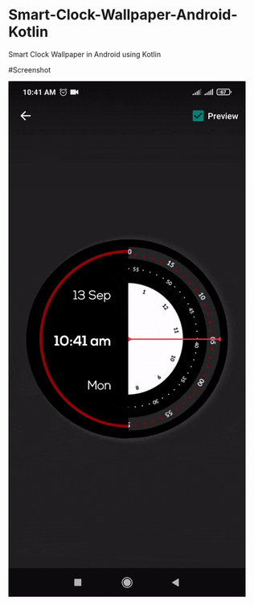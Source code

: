 # Smart-Clock-Wallpaper-Android-Kotlin
Smart Clock Wallpaper in Android using Kotlin

#Screenshot

![alt text](https://github.com/orbitalsonic/Smart-Clock-Wallpaper-Android-Kotlin/blob/master/Screenshots/Screenshot.gif?raw=true)

